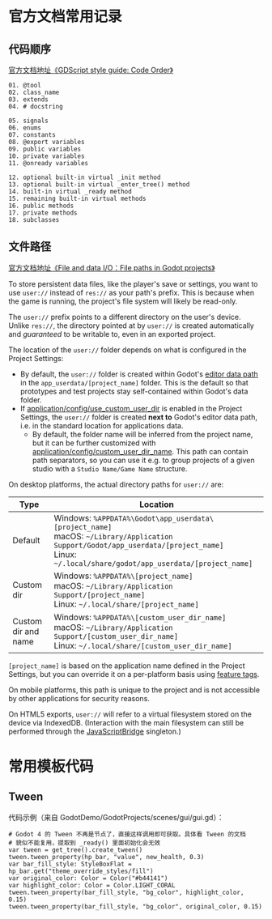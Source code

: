 # 官方文档常用记录

## 代码顺序

[官方文档地址《GDScript style guide: Code Order》](https://docs.godotengine.org/en/4.1/tutorials/scripting/gdscript/gdscript_styleguide.html#code-order)

```gdscript
01. @tool
02. class_name
03. extends
04. # docstring

05. signals
06. enums
07. constants
08. @export variables
09. public variables
10. private variables
11. @onready variables

12. optional built-in virtual _init method
13. optional built-in virtual _enter_tree() method
14. built-in virtual _ready method
15. remaining built-in virtual methods
16. public methods
17. private methods
18. subclasses
```

## 文件路径

[官方文档地址《File and data I/O：File paths in Godot projects》](https://docs.godotengine.org/en/4.1/tutorials/io/data_paths.html#file-paths-in-godot-projects)



To store persistent data files, like the player's save or settings, you want to use `user://` instead of `res://` as your path's prefix. This is because when the game is running, the project's file system will likely be read-only.

The `user://` prefix points to a different directory on the user's device. Unlike `res://`, the directory pointed at by `user://` is created automatically and *guaranteed* to be writable to, even in an exported project.

The location of the `user://` folder depends on what is configured in the Project Settings:

- By default, the `user://` folder is created within Godot's [editor data path](https://docs.godotengine.org/en/4.1/tutorials/io/data_paths.html#doc-data-paths-editor-data-paths) in the `app_userdata/[project_name]` folder. This is the default so that prototypes and test projects stay self-contained within Godot's data folder.
- If [application/config/use_custom_user_dir](https://docs.godotengine.org/en/4.1/classes/class_projectsettings.html#class-projectsettings-property-application-config-use-custom-user-dir) is enabled in the Project Settings, the `user://` folder is created **next to** Godot's editor data path, i.e. in the standard location for applications data.
  - By default, the folder name will be inferred from the project name, but it can be further customized with [application/config/custom_user_dir_name](https://docs.godotengine.org/en/4.1/classes/class_projectsettings.html#class-projectsettings-property-application-config-custom-user-dir-name). This path can contain path separators, so you can use it e.g. to group projects of a given studio with a `Studio Name/Game Name` structure.

On desktop platforms, the actual directory paths for `user://` are:

| Type                | Location                                                     |
| ------------------- | ------------------------------------------------------------ |
| Default             | Windows: `%APPDATA%\Godot\app_userdata\[project_name]`<br/>macOS: `~/Library/Application Support/Godot/app_userdata/[project_name]`<br/>Linux: `~/.local/share/godot/app_userdata/[project_name]` |
| Custom dir          | Windows: `%APPDATA%\[project_name]`<br/>macOS: `~/Library/Application Support/[project_name]`<br/>Linux: `~/.local/share/[project_name]` |
| Custom dir and name | Windows: `%APPDATA%\[custom_user_dir_name]`<br/>macOS: `~/Library/Application Support/[custom_user_dir_name]`<br/>Linux: `~/.local/share/[custom_user_dir_name]` |

`[project_name]` is based on the application name defined in the Project Settings, but you can override it on a per-platform basis using [feature tags](https://docs.godotengine.org/en/4.1/tutorials/export/feature_tags.html#doc-feature-tags).

On mobile platforms, this path is unique to the project and is not accessible by other applications for security reasons.

On HTML5 exports, `user://` will refer to a virtual filesystem stored on the device via IndexedDB. (Interaction with the main filesystem can still be performed through the [JavaScriptBridge](https://docs.godotengine.org/en/4.1/classes/class_javascriptbridge.html#class-javascriptbridge) singleton.)

# 常用模板代码

## Tween

代码示例（来自 GodotDemo/GodotProjects/scenes/gui/gui.gd）：
```gdscript
# Godot 4 的 Tween 不再是节点了，直接这样调用即可获取。具体看 Tween 的文档
# 貌似不能复用，提取到 _ready() 里面初始化会无效
var tween = get_tree().create_tween()
tween.tween_property(hp_bar, "value", new_health, 0.3)
var bar_fill_style: StyleBoxFlat = hp_bar.get("theme_override_styles/fill")
var original_color: Color = Color("#b44141")
var highlight_color: Color = Color.LIGHT_CORAL
tween.tween_property(bar_fill_style, "bg_color", highlight_color, 0.15)
tween.tween_property(bar_fill_style, "bg_color", original_color, 0.15)
```
